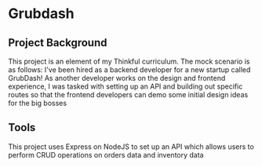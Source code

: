 # Grubdash

## Project Background
This project is an element of my Thinkful curriculum. The mock scenario is as follows: I've been hired as a backend developer for a new startup called GrubDash! As another developer works on the design and frontend experience, I was tasked with setting up an API and building out specific routes so that the frontend developers can demo some initial design ideas for the big bosses

## Tools
This project uses Express on NodeJS to set up an API which allows users to perform CRUD operations on orders data and inventory data
